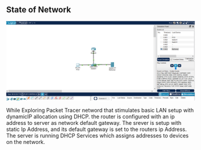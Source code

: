 ## State of Network

![](assets/state_of_network.png)

While Exploring Packet Tracer netword that stimulates basic LAN setup with dynamicIP allocation using DHCP. 
the router is configured with an ip address to server as network default gateway. The srever is setup with static Ip Address, and its default gateway is set to the routers ip Address. The server is running DHCP Services which assigns addresses to devices on the network.

